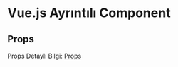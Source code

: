 # Vue.js Ayrıntılı Component

## Props

Props Detaylı Bilgi: [Props](https://github.com/kaankaltakkiran/Linux_notlarim/blob/main/vue.js_notlar%C4%B1m/ayr%C4%B1nt%C4%B1l%C4%B1_components/Props.md)
